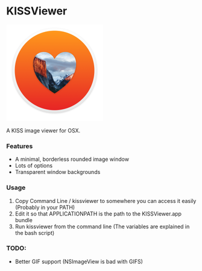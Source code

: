 # KISSViewer
<img src="https://raw.githubusercontent.com/DrabWeb/KISSViewer/master/Icon.png" width="256">

A KISS image viewer for OSX.

### Features
- A minimal, borderless rounded image window
- Lots of options 
- Transparent window backgrounds

### Usage
1. Copy Command Line / kissviewer to somewhere you can access it easily (Probably in your PATH)
2. Edit it so that APPLICATIONPATH is the path to the KISSViewer.app bundle
3. Run kissviewer from the command line (The variables are explained in the bash script)

### TODO:

- Better GIF support (NSImageView is bad with GIFS)